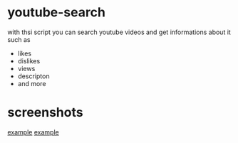 # youtube-search
with thsi script you can search youtube videos and get informations about it such as
* likes
* dislikes
* views
* descripton
* and more

# screenshots
[example](https://github.com/devlocalhost/youtube-search/blob/main/pic1.png)
[example](https://github.com/devlocalhost/youtube-search/blob/main/pic2.png)
